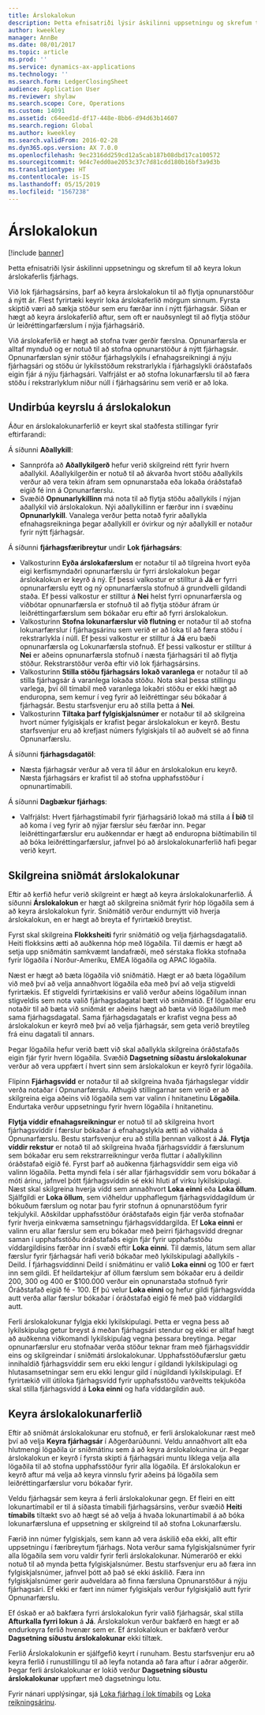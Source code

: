 ```yaml
---
title: Árslokalokun
description: Þetta efnisatriði lýsir áskilinni uppsetningu og skrefum til að keyra lokun árslokaferlis fjárhags.
author: kweekley
manager: AnnBe
ms.date: 08/01/2017
ms.topic: article
ms.prod: ''
ms.service: dynamics-ax-applications
ms.technology: ''
ms.search.form: LedgerClosingSheet
audience: Application User
ms.reviewer: shylaw
ms.search.scope: Core, Operations
ms.custom: 14091
ms.assetid: c64eed1d-df17-448e-8bb6-d94d63b14607
ms.search.region: Global
ms.author: kweekley
ms.search.validFrom: 2016-02-28
ms.dyn365.ops.version: AX 7.0.0
ms.openlocfilehash: 9ec2316dd259cd12a5cab187b08dbd17ca100572
ms.sourcegitcommit: 9d4c7edd0ae2053c37c7d81cdd180b16bf3a9d3b
ms.translationtype: HT
ms.contentlocale: is-IS
ms.lasthandoff: 05/15/2019
ms.locfileid: "1567238"
---
```

# <a name="year-end-close"></a>Árslokalokun

[!include [banner](../includes/banner.md)]

Þetta efnisatriði lýsir áskilinni uppsetningu og skrefum til að keyra lokun árslokaferlis fjárhags. 

Við lok fjárhagsársins, þarf að keyra árslokalokun til að flytja opnunarstöður á nýtt ár. Flest fyrirtæki keyrir loka árslokaferlið mörgum sinnum. Fyrsta skiptið væri að sækja stöður sem eru færðar inn í nýtt fjárhagsár. Síðan er hægt að keyra árslokaferlið aftur, sem oft er nauðsynlegt til að flytja stöður úr leiðréttingarfærslum í nýja fjárhagsárið. 

Við árslokaferlið er hægt að stofna tvær gerðir færslna. Opnunarfærsla er alltaf mynduð og er notuð til að stofna opnunarstöður á nýtt fjárhagsár. Opnunarfærslan sýnir stöður fjárhagslykils í efnahagsreikningi á nýju fjárhagsári og stöðu úr lykilsstöðum rekstrarlykla í fjárhagslykli óráðstafaðs eigin fjár á nýju fjárhagsári. Valfrjálst er að stofna lokunarfærslu til að færa stöðu í rekstrarlyklum niður núll í fjárhagsárinu sem verið er að loka.

## <a name="prepare-to-run-the-year-end-close"></a>Undirbúa keyrslu á árslokalokun 
Áður en árslokalokunarferlið er keyrt skal staðfesta stillingar fyrir eftirfarandi: 

Á síðunni **Aðallykill**:

-   Sannprófa að **Aðallykilgerð** hefur verið skilgreind rétt fyrir hvern aðallykil. Aðallykilgerðin er notuð til að ákvarða hvort stöðu aðallykils verður að vera tekin áfram sem opnunarstaða eða lokaða óráðstafað eigið fé inn á Opnunarfærslu.
-   Svæðið **Opnunarlykillinn** má nota til að flytja stöðu aðallykils í nýjan aðallykil við árslokalokun. Nýi aðallykillinn er færður inn í svæðinu **Opnunarlykill**. Vanalega verður þetta notað fyrir aðallykla efnahagsreikninga þegar aðallykill er óvirkur og nýr aðallykill er notaður fyrir nýtt fjárhagsár.

Á síðunni **fjárhagsfæribreytur** undir **Lok fjárhagsárs**:

-   Valkosturinn **Eyða árslokafærslum** er notaður til að tilgreina hvort eyða eigi kerfismyndaðri opnunarfærslu úr fyrri árslokalokun þegar árslokalokun er keyrð á ný. Ef þessi valkostur er stilltur á **Já** er fyrri opnunarfærslu eytt og ný opnunarfærsla stofnuð á grundvelli gildandi staða. Ef þessi valkostur er stilltur á **Nei** helst fyrri opnunarfærsla og viðbótar opnunarfærsla er stofnuð til að flytja stöður áfram úr leiðréttingarfærslum sem bókaðar eru eftir að fyrri árslokalokun.
-   Valkosturinn **Stofna lokunarfærslur við flutning** er notaður til að stofna lokunarfærslur í fjárhagsárinu sem verið er að loka til að færa stöðu í rekstrarlykla í núll. Ef þessi valkostur er stilltur á **Já** eru bæði opnunarfærsla og Lokunarfærsla stofnuð. Ef þessi valkostur er stilltur á **Nei** er aðeins opnunarfærsla stofnuð í næsta fjárhagsári til að flytja stöður. Rekstrarstöður verða eftir við lok fjárhagsársins.
-   Valkosturinn **Stilla stöðu fjárhagsárs lokað varanlega** er notaður til að stilla fjárhagsár á varanlega lokaða stöðu. Nota skal þessa stillingu varlega, því öll tímabil með varanlega lokaðri stöðu er ekki hægt að enduropna, sem kemur í veg fyrir að leiðréttingar séu bókaðar á fjárhagsár. Bestu starfsvenjur eru að stilla þetta á **Nei**.
-   Valkosturinn **Tiltaka þarf fylgiskjalsnúmer** er notaður til að skilgreina hvort númer fylgiskjals er krafist þegar árslokalokun er keyrð. Bestu starfsvenjur eru að krefjast númers fylgiskjals til að auðvelt sé að finna Opnunarfærslu.

Á síðunni **fjárhagsdagatöl**:

-   Næsta fjárhagsár verður að vera til áður en árslokalokun eru keyrð. Næsta fjárhagsárs er krafist til að stofna upphafsstöður í opnunartímabili.

Á síðunni **Dagbækur fjárhags**:

-   Valfrjálst: Hvert fjárhagstímabil fyrir fjárhagsárið lokað má stilla á **Í bið** til að koma í veg fyrir að nýjar færslur séu færðar inn. Þegar leiðréttingarfærslur eru auðkenndar er hægt að enduropna biðtímabilin til að bóka leiðréttingarfærslur, jafnvel þó að árslokalokunarferlið hafi þegar verið keyrt.

## <a name="define-year-end-close-templates"></a>Skilgreina sniðmát árslokalokunar
Eftir að kerfið hefur verið skilgreint er hægt að keyra árslokalokunarferlið. Á síðunni **Árslokalokun** er hægt að skilgreina sniðmát fyrir hóp lögaðila sem á að keyra árslokalokun fyrir. Sniðmátið verður endurnýtt við hverja árslokalokun, en er hægt að breyta ef fyrirtækið breytist. 

Fyrst skal skilgreina **Flokksheiti** fyrir sniðmátið og velja fjárhagsdagatalið. Heiti flokksins ætti að auðkenna hóp með lögaðila.  Til dæmis er hægt að setja upp sniðmátin samkvæmt landafræði, með sérstaka flokka stofnaða fyrir lögaðila í Norður-Ameríku, EMEA lögaðila og APAC lögaðila. 

Næst er hægt að bæta lögaðila við sniðmátið. Hægt er að bæta lögaðilum við með því að velja annaðhvort lögaðila eða með því að velja stigveldi fyrirtækis. Ef stigveldi fyrirtækisins er valið verður aðeins lögaðilum innan stigveldis sem nota valið fjárhagsdagatal bætt við sniðmátið. Ef lögaðilar eru notaðir til að bæta við sniðmát er aðeins hægt að bæta við lögaðilum með sama fjárhagsdagatal. Sama fjárhagsdagatals er krafist vegna þess að árslokalokun er keyrð með því að velja fjárhagsár, sem geta verið breytileg frá einu dagatali til annars. 

Þegar lögaðila hefur verið bætt við skal aðallykla skilgreina óráðstafaðs eigin fjár fyrir hvern lögaðila. Svæðið **Dagsetning síðastu árslokalokunar** verður að vera uppfært í hvert sinn sem árslokalokun er keyrð fyrir lögaðila. 

Flipinn **Fjárhagsvídd** er notaður til að skilgreina hvaða fjárhagslegar víddir verða notaðar í Opnunarfærslu. Athugið stillingarnar sem verið er að skilgreina eiga aðeins við lögaðila sem var valinn í hnitanetinu **Lögaðila**. Endurtaka verður uppsetningu fyrir hvern lögaðila í hnitanetinu. 

**Flytja víddir efnahagsreikningur** er notuð til að skilgreina hvort fjárhagsvíddir í færslur bókaðar á efnahagslykla ætti að viðhalda á Opnunarfærslu. Bestu starfsvenjur eru að stilla þennan valkost á **Já**. **Flytja víddir rekstur** er notað til að skilgreina hvaða fjárhagsvíddir á færslunum sem bókaðar eru sem rekstrarreikningur verða fluttar í aðallykilinn óráðstafað eigið fé. Fyrst þarf að auðkenna fjárhagsvíddir sem eiga við valinn lögaðila. Þetta myndi fela í sér allar fjárhagsvíddir sem voru bókaðar á móti árinu, jafnvel þótt fjárhagsvíddin sé ekki hluti af virku lykilskipulagi. Næst skal skilgreina hverja vídd sem annaðhvort **Loka einni** eða **Loka öllum**.  Sjálfgildi er **Loka öllum**, sem viðheldur upphaflegum fjárhagsvíddagildum úr bókuðum færslum og notar þau fyrir stofnun á opnunarstöðum fyrir tekjulykil. Aðskildar upphafsstöður óráðstafaðs eigin fjár verða stofnaðar fyrir hverja einkvæma samsetningu fjárhagsvíddargilda. Ef **Loka einni** er valinn eru allar færslur sem eru bókaðar með þeirri fjárhagsvídd dregnar saman í upphafsstöðu óráðstafaðs eigin fjár fyrir upphafsstöðu víddargildisins færðar inn í svæði eftir **Loka einni**. Til dæmis, látum sem allar færslur fyrir fjárhagsár hafi verið bókaðar með lykilskipulagi aðallykils - Deild. Í fjárhagsvíddinni Deild í sniðmátinu er valið **Loka einni** og 100 er fært inn sem gildi. Ef heildartekjur af öllum færslum sem bókaðar eru á deildir 200, 300 og 400 er $100.000 verður ein opnunarstaða stofnuð fyrir Óráðstafað eigið fé - 100. Ef þú velur **Loka einni** og hefur gildi fjárhagsvídda autt verða allar færslur bókaðar í óráðstafað eigið fé með það víddargildi autt. 

Ferli árslokalokunar fylgja ekki lykilskipulagi. Þetta er vegna þess að lykilskipulag getur breyst á meðan fjárhagsári stendur og ekki er alltaf hægt að auðkenna viðkomandi lykilskipulag vegna þessara breytinga.  Þegar opnunarfærslur eru stofnaðar verða stöður teknar fram með fjárhagsvíddir eins og skilgreindar í sniðmáti árslokalokunar. Upphafsstöðufærslur gætu innihaldið fjárhagsvíddir sem eru ekki lengur í gildandi lykilskipulagi og hlutasamsetningar sem eru ekki lengur gild í núgildandi lykilskipulagi. Ef fyrirtækið vill útiloka fjárhagsvídd fyrir upphafsstöðu varðveitts tekjukóða skal stilla fjárhagsvídd á **Loka einni** og hafa víddargildin auð.

## <a name="run-the-year-end-close-process"></a>Keyra árslokalokunarferlið
Eftir að sniðmát árslokalokunar eru stofnuð, er ferli árslokalokunar ræst með því að velja **Keyra fjárhagsár** í Aðgerðarúðunni. Veldu annaðhvort allt eða hlutmengi lögaðila úr sniðmátinu sem á að keyra árslokalokunina úr. Þegar árslokalokun er keyrð í fyrsta skipti á fjárhagsári muntu líklega velja alla lögaðila til að stofna upphafsstöður fyrir alla lögaðila. Ef árslokalokun er keyrð aftur má velja að keyra vinnslu fyrir aðeins þá lögaðila sem leiðréttingarfærslur voru bókaðar fyrir. 

Veldu fjárhagsár sem keyra á ferli árslokalokunar gegn. Ef fleiri en eitt lokunartímabil er til á síðasta tímabili fjárhagsársins, verður svæðið **Heiti tímabils** tiltækt svo að hægt sé að velja á hvaða lokunartímabil á að bóka lokunarfærsluna ef uppsetning er skilgreind til að stofna Lokunarfærslu. 

Færið inn númer fylgiskjals, sem kann að vera áskilið eða ekki, allt eftir uppsetningu í færibreytum fjárhags. Nota verður sama fylgiskjalsnúmer fyrir alla lögaðila sem voru valdir fyrir ferli árslokalokunar. Númeraröð er ekki notuð til að mynda þetta fylgiskjalsnúmer. Bestu starfsvenjur eru að færa inn fylgiskjalsnúmer, jafnvel þótt að það sé ekki áskilið. Færa inn fylgiskjalsnúmer gerir auðveldara að finna færsluna Opnunarstöður á nýju fjárhagsári. Ef ekki er fært inn númer fylgiskjals verður fylgiskjalið autt fyrir Opnunarfærslu. 

Ef óskað er að bakfæra fyrri árslokalokun fyrir valið fjárhagsár, skal stilla **Afturkalla fyrri lokun** á **Já**. Árslokalokun verður bakfærð en hægt er að endurkeyra ferlið hvenær sem er. Ef árslokalokun er bakfærð verður **Dagsetning síðustu árslokalokunar** ekki tiltæk. 

Ferlið Árslokalokunin er sjálfgefið keyrt í runuham. Bestu starfsvenjur eru að keyra ferlið í runustillingu til að leyfa notanda að fara aftur í aðrar aðgerðir. Þegar ferli árslokalokunar er lokið verður **Dagsetning síðustu árslokalokunar** uppfært með dagsetningu lotu.

Fyrir nánari upplýsingar, sjá [Loka fjárhag í lok tímabils](close-general-ledger-at-period-end.md) og [Loka reikningsárinu](tasks/close-fiscal-year.md).



